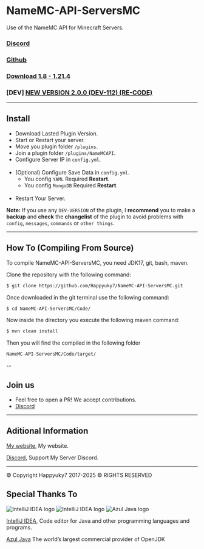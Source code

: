# NameMC-API-ServersMC

Use of the NameMC API for Minecraft Servers.

### [Discord](https://discord.gg/3EebYUyeUX)
### [Github](https://github.com/Happyuky7/NameMC-API-ServersMC/)
### [Download 1.8 - 1.21.4](https://github.com/Happyuky7/NameMC-API-ServersMC/releases)

### [DEV] [NEW VERSION 2.0.0 (DEV-112) (RE-CODE)](https://github.com/Happyuky7/NameMC-API-ServersMC/releases/tag/2.0.0-DEV-112)

---

## Install 

- Download Lasted Plugin Version.
- Start or Restart your server.
- Move you plugin folder `/plugins`.
- Join a plugin folder `/plugins/NameMCAPI`.
- Configure Server IP in `config.yml`.
<br></br>
- (Optional) Configure Save Data in `config.yml`.
  - You config `YAML` Required **Restart**.
  - You config `MongoDB` Required **Restart**.
<br></br>
- Restart Your Server.

**Note:** If you use any `DEV-VERSION` of the plugin, 
I **recommend** you to make a **backup** and **check** the **changelist** of 
the plugin to avoid problems with `config`, `messages`, `commands` or `other things`.


---

## How To (Compiling From Source)

To compile NameMC-API-ServersMC, you need JDK17, git, bash, maven.

Clone the repository with the following command:
```bash
$ git clone https://github.com/Happyuky7/NameMC-API-ServersMC.git
```

Once downloaded in the git terminal use the following command:

```bash
$ cd NameMC-API-ServersMC/Code/
```

Now inside the directory you execute the following maven command:

```bash
$ mvn clean install
```

Then you will find the compiled in the following folder

```bash
NameMC-API-ServersMC/Code/target/
```


--

## Join us

* Feel free to open a PR! We accept contributions.
* [Discord](https://discord.gg/3EebYUyeUX)

---

## Aditional Information

[My website](https://happy7.xyz), My website.

[Discord](https://discord.gg/3EebYUyeUX), Support My Server Discord.


---

© Copyright Happyuky7 2017-2025 ©
RIGHTS RESERVED

## Special Thanks To

![IntelliJ IDEA logo](https://resources.jetbrains.com/storage/products/company/brand/logos/IntelliJ_IDEA_icon.png?size=100px)
![IntelliJ IDEA logo](https://resources.jetbrains.com/storage/products/company/brand/logos/IntelliJ_IDEA.png)
![Azul Java logo](https://www.azul.com/wp-content/themes/azul/dist/img/logo.svg)

[IntelliJ IDEA](https://www.jetbrains.com/idea/), Code editor for Java and other programming languages and programs.

[Azul Java](https://www.azul.com/) The world’s largest commercial provider of OpenJDK